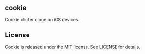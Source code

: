 ## cookie
Cookie clicker clone on iOS devices. 

## License
Cookie is released under the MIT license. [See LICENSE](https://github.com/tsainez/cookie/blob/master/LICENSE) for details.
